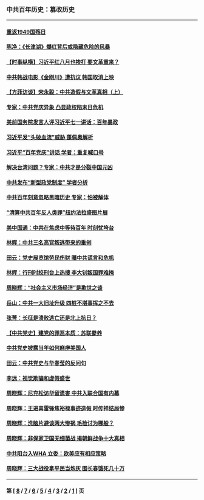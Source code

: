 ### 中共百年历史：篡改历史
---
#### [重返1949国殇日](../../pages/nf1176115/n13346372.md?11030430) 
#### [陈净：《长津湖》爆红背后或隐藏危险的风暴](../../pages/nf1176115/n13314364.md?11030430) 
#### [【时事纵横】习近平红八月也挨打 要文革重来？](../../pages/nf1176115/n13231393.md?11030430) 
#### [中共韩战电影《金刚川》遭抗议 韩国取消上映](../../pages/nf1176115/n13219114.md?11030430) 
#### [【方菲访谈】宋永毅：中共造假与文革真相（上）](../../pages/nf1176115/n13200760.md?11030430) 
#### [专家：中共党庆异象 凸显政权陷末日危机](../../pages/nf1176115/n13067084.md?11030430) 
#### [美前国务院发言人评习近平七一讲话：百年暴政](../../pages/nf1176115/n13066986.md?11030430) 
#### [习近平发“头破血流”威胁 蓬佩奥解析](../../pages/nf1176115/n13063604.md?11030430) 
#### [习近平“百年党庆”讲话 学者：重复喊口号](../../pages/nf1176115/n13061411.md?11030430) 
#### [解决台湾问题？专家：中共才是分裂中国元凶](../../pages/nf1176115/n13060811.md?11030430) 
#### [中共发布“新型政党制度” 学者分析](../../pages/nf1176115/n13056354.md?11030430) 
#### [中共百年刻意忽略黑暗历史 专家：怕被解体](../../pages/nf1176115/n13056056.md?11030430) 
#### [“清算中共百年反人类罪”纽约法拉盛图片展](../../pages/nf1176115/n13052220.md?11030430) 
#### [美中国通：中共在焦虑中等待百年 时刻忧垮台](../../pages/nf1176115/n13048820.md?11030430) 
#### [林辉：中共三名高官叛逃带来的重创](../../pages/nf1176115/n13035206.md?11030430) 
#### [田云：党史展览馆劳民伤财 曝中共谎言和危机](../../pages/nf1176115/n13033900.md?11030430) 
#### [林辉：行刑时绞刑台上热搜 李大钊叛国罪难掩](../../pages/nf1176115/n13031965.md?11030430) 
#### [周晓辉：“社会主义市场经济”是欺世之谈](../../pages/nf1176115/n13024090.md?11030430) 
#### [岳山：中共一大旧址升级 四桩不堪事挥之不去](../../pages/nf1176115/n13021697.md?11030430) 
#### [张菁：长征是溃败逃亡还是北上抗日？](../../pages/nf1176115/n13020585.md?11030430) 
#### [【中共党史】建党的罪恶本质：苏联豢养](../../pages/nf1176115/n13011888.md?11030430) 
#### [中共党史披露当年如何麻痹美国人](../../pages/nf1176115/n12966400.md?11030430) 
#### [田云：中共党史与华春莹的反问句](../../pages/nf1176115/n12765178.md?11030430) 
#### [李远：视觉欺骗和虚假盛世](../../pages/nf1176115/n12993376.md?11030430) 
#### [周晓辉：尼克松访华留遗害 中共入联合国有内幕](../../pages/nf1176115/n12991422.md?11030430) 
#### [周晓辉：王进喜雷锋焦裕禄事迹造假 时传祥结局惨](../../pages/nf1176115/n12985497.md?11030430) 
#### [周晓辉：洗脑片避谈两大惨祸 毛检讨为哪般？](../../pages/nf1176115/n12971285.md?11030430) 
#### [周晓辉：非保家卫国无细菌战 揭朝鲜战争十大真相](../../pages/nf1176115/n12954161.md?11030430) 
#### [中共阻台入WHA 立委：欧美应有相应策略](../../pages/nf1176115/n12939343.md?11030430) 
#### [周晓辉：三大战役拿平民当炮灰 围长春饿死几十万](../../pages/nf1176115/n12934921.md?11030430) 

---
#### 第 [ [8](./8.md?11030430) / [7](./7.md?11030430) / [6](./6.md?11030430) / [5](./5.md?11030430) / [4](./4.md?11030430) / [3](./3.md?11030430) / [2](./2.md?11030430) / [1](./1.md?11030430) ] 页
